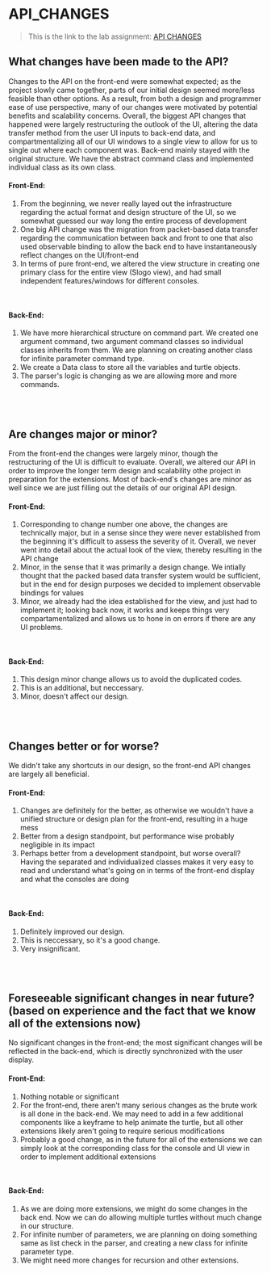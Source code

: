 API_CHANGES
===================

> This is the link to the lab assignment: [API CHANGES](http://www.cs.duke.edu/courses/compsci308/fall16/classwork/09_codereview/)

What changes have been made to the API?
-------------------
Changes to the API on the front-end were somewhat expected; as the project slowly came together, parts of our initial design seemed more/less feasible than other options. As a result, from both a design and programmer ease of use perspective, many of our changes 
were motivated by potential benefits and scalability concerns. Overall, the biggest API changes that happened were largely restructuring the outlook of the UI, altering the data transfer method from the user UI inputs to back-end data, and compartmentalizing all of our UI
windows to a single view to allow for us to single out where each component was. Back-end mainly stayed with the original structure. We have the abstract command class and implemented individual class as its own class. 
<br/>
#### Front-End: 
1. From the beginning, we never really layed out the infrastructure regarding the actual format and design structure of the UI, so we somewhat guessed our way long the entire process of development
2. One big API change was the migration from packet-based data transfer regarding the communication between back and front to one that also used observable binding to allow the back end to have instantaneously reflect changes on the UI/front-end
3. In terms of pure front-end, we altered the view structure in creating one primary class for the entire view (Slogo view), and had small independent features/windows for different consoles.
<br/>

#### Back-End:
1. We have more hierarchical structure on command part. We created one argument command, two argument command classes so individual classes inherits from them. We are planning on creating another class for infinite parameter command type.  
2. We create a Data class to store all the variables and turtle objects.
3. The parser's logic is changing as we are allowing more and more commands. 
<br/>

<br/>

Are changes major or minor?
----------------------
From the front-end the changes were largely minor, though the restructuring of the UI is difficult to evaluate. Overall, we altered our API in order to improve the longer term design and scalability othe project in preparation for the extensions.
Most of back-end's changes are minor as well since we are just filling out the details of our original API design. 
<br/>
#### Front-End: 
1. Corresponding to change number one above, the changes are technically major, but in a sense since they were never established from the beginning it's difficult to assess the severity of it. Overall, we never went into detail about the actual look of the view, thereby resulting in the API change
2. Minor, in the sense that it was primarily a design change. We intially thought that the packed based data transfer system would be sufficient, but in the end for design purposes we decided to implement observable bindings for values
3. Minor, we already had the idea established for the view, and just had to implement it; looking back now, it works and keeps things very compartamentalized and allows us to hone in on errors if there are any UI problems.
<br/>

#### Back-End:
1. This design minor change allows us to avoid the duplicated codes. 
2. This is an additional, but neccessary.
3. Minor, doesn't affect our design. 
<br/>
<br/>

Changes better or for worse?
----------------------
We didn't take any shortcuts in our design, so the front-end API changes are largely all beneficial.
<br/>
#### Front-End: 
1. Changes are definitely for the better, as otherwise we wouldn't have a unified structure or design plan for the front-end, resulting in a huge mess
2. Better from a design standpoint, but performance wise probably negligible in its impact
3. Perhaps better from a development standpoint, but worse overall? Having the separated and individualized classes makes it very easy to read and understand what's going on in terms of the front-end display and what the consoles are doing
<br/>

#### Back-End:
1. Definitely improved our design.
2. This is neccessary, so it's a good change.
3. Very insignificant. 
<br/>
<br/>

Foreseeable significant changes in near future? (based on experience and the fact that we know all of the extensions now)
----------------------
No significant changes in the front-end; the most significant changes will be reflected in the back-end, which is directly synchronized with the user display.
#### Front-End: 
1. Nothing notable or significant
2. For the front-end, there aren't many serious changes as the brute work is all done in the back-end. We may need to add in a few additional components like a keyframe to help animate the turtle, but all other extensions likely aren't going to require serious modifications
3. Probably a good change, as in the future for all of the extensions we can simply look at the corresponding class for the console and UI view in order to implement additional extensions
<br/>

#### Back-End:
1. As we are doing more extensions, we might do some changes in the back end. Now we can do allowing multiple turtles without much change in our structure. 
2. For infinite number of parameters, we are planning on doing something same as list check in the parser, and creating a new class for infinite parameter type. 
3. We might need more changes for recursion and other extensions. 
<br/>
<br/>